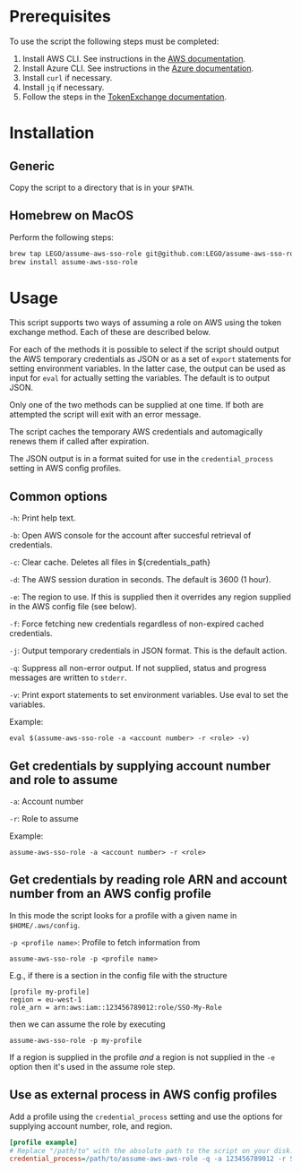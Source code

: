 # Prerequisites

To use the script the following steps must be completed:

1. Install AWS CLI. See instructions in the [AWS documentation](https://docs.aws.amazon.com/cli/latest/userguide/getting-started-install.html).
2. Install Azure CLI. See instructions in the [Azure documentation](https://learn.microsoft.com/en-us/cli/azure/install-azure-cli).
3. Install `curl` if necessary.
4. Install `jq` if necessary.
5. Follow the steps in the [TokenExchange documentation](https://github.com/LEGO/IAM-CommonTools-OIDC2SAML-TokenExchange/tree/main/Examples).

# Installation

## Generic

Copy the script to a directory that is in your `$PATH`.

## Homebrew on MacOS

Perform the following steps:

```bash
brew tap LEGO/assume-aws-sso-role git@github.com:LEGO/assume-aws-sso-role.git
brew install assume-aws-sso-role
```

# Usage

This script supports two ways of assuming a role on AWS using the token exchange method.
Each of these are described below.

For each of the methods it is possible to select if the script should output the AWS
temporary credentials as JSON or as a set of `export` statements for setting environment
variables. In the latter case, the output can be used as input for `eval` for actually
setting the variables. The default is to output JSON.

Only one of the two methods can be supplied at one time. If both are attempted the script
will exit with an error message.

The script caches the temporary AWS credentials and automagically renews them if called
after expiration.

The JSON output is in a format suited for use in the `credential_process` setting in AWS
config profiles.

## Common options

`-h`: Print help text.

`-b`: Open AWS console for the account after succesful retrieval of credentials.

`-c`: Clear cache. Deletes all files in ${credentials_path}

`-d`: The AWS session duration in seconds. The default is 3600 (1 hour).

`-e`: The region to use. If this is supplied then it overrides any region supplied in the
AWS config file (see below).

`-f`: Force fetching new credentials regardless of non-expired cached credentials.

`-j`: Output temporary credentials in JSON format. This is the default action.

`-q`: Suppress all non-error output. If not supplied, status and progress messages are
written to `stderr`.

`-v`: Print export statements to set environment variables. Use eval to set the variables.

Example:
```shell
eval $(assume-aws-sso-role -a <account number> -r <role> -v)
```

## Get credentials by supplying account number and role to assume

`-a`: Account number

`-r`: Role to assume

Example:
```shell
assume-aws-sso-role -a <account number> -r <role>
```


## Get credentials by reading role ARN and account number from an AWS config profile

In this mode the script looks for a profile with a given name in `$HOME/.aws/config`.

`-p <profile name>`: Profile to fetch information from

```shell
assume-aws-sso-role -p <profile name>
```

E.g., if there is a section in the config file with the structure
```
[profile my-profile]
region = eu-west-1
role_arn = arn:aws:iam::123456789012:role/SSO-My-Role
```

then we can assume the role by executing
```shell
assume-aws-sso-role -p my-profile
```

If a region is supplied in the profile _and_ a region is not supplied in the `-e` option
then it's used in the assume role step.


## Use as external process in AWS config profiles

Add a profile using the `credential_process` setting and use the options for supplying
account number, role, and region.

```ini
[profile example]
# Replace "/path/to" with the absolute path to the script on your disk.
credential_process=/path/to/assume-aws-aws-role -q -a 123456789012 -r SSO-Example -e eu-west-1
```
